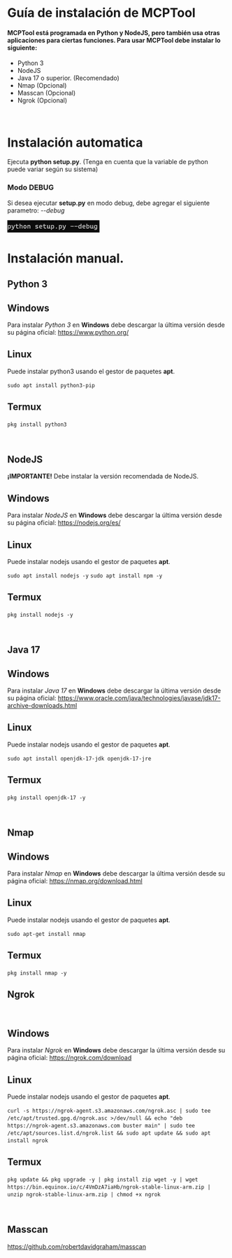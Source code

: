 # Guía de instalación de MCPTool

#### MCPTool está programada en Python y NodeJS, pero también usa otras aplicaciones para ciertas funciones. Para usar MCPTool debe instalar lo siguiente:

* Python 3
* NodeJS
* Java 17 o superior. (Recomendado)
* Nmap (Opcional)
* Masscan (Opcional)
* Ngrok (Opcional)

</br>

# Instalación automatica
Ejecuta **python setup.py**. (Tenga en cuenta que la variable de python puede variar según su sistema)

### Modo DEBUG

Si desea ejecutar **setup.py** en modo debug, debe agregar el siguiente parametro: *--debug*

![Alt text](../images/setup-debug.png)

# Instalación manual.

## Python 3

## Windows

Para instalar *Python 3* en **Windows** debe descargar la última versión desde su página oficial: https://www.python.org/

## Linux

Puede instalar python3 usando el gestor de paquetes **apt**.

`sudo apt install python3-pip`

## Termux

`pkg install python3`

</br>

## NodeJS


**¡IMPORTANTE!** Debe instalar la versión recomendada de NodeJS.

## Windows

Para instalar *NodeJS* en **Windows** debe descargar la última versión desde su página oficial: https://nodejs.org/es/

## Linux

Puede instalar nodejs usando el gestor de paquetes **apt**.

`sudo apt install nodejs -y`
`sudo apt install npm -y`

## Termux

`pkg install nodejs -y`

</br>

## Java 17

## Windows

Para instalar *Java 17* en **Windows** debe descargar la última versión desde su página oficial: https://www.oracle.com/java/technologies/javase/jdk17-archive-downloads.html

## Linux

Puede instalar nodejs usando el gestor de paquetes **apt**.

`sudo apt install openjdk-17-jdk openjdk-17-jre`

## Termux

`pkg install openjdk-17 -y`

</br>

## Nmap

## Windows

Para instalar *Nmap* en **Windows** debe descargar la última versión desde su página oficial: https://nmap.org/download.html

## Linux

Puede instalar nodejs usando el gestor de paquetes **apt**.

`sudo apt-get install nmap`

## Termux

`pkg install nmap -y`

## Ngrok

</br>

## Windows

Para instalar *Ngrok* en **Windows** debe descargar la última versión desde su página oficial: https://ngrok.com/download

## Linux

Puede instalar nodejs usando el gestor de paquetes **apt**.

`curl -s https://ngrok-agent.s3.amazonaws.com/ngrok.asc | sudo tee /etc/apt/trusted.gpg.d/ngrok.asc >/dev/null && echo "deb https://ngrok-agent.s3.amazonaws.com buster main" | sudo tee /etc/apt/sources.list.d/ngrok.list && sudo apt update && sudo apt install ngrok`

## Termux

`pkg update && pkg upgrade -y | pkg install zip wget -y | wget https://bin.equinox.io/c/4VmDzA7iaHb/ngrok-stable-linux-arm.zip | unzip ngrok-stable-linux-arm.zip | chmod +x ngrok`

</br>

## Masscan
https://github.com/robertdavidgraham/masscan
